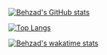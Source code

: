 [![Behzad's GitHub stats](https://github-readme-stats.vercel.app/api?username=behzadsp&theme=gotham&show_icons=true&count_private=true)](https://github.com/anuraghazra/github-readme-stats)


[![Top Langs](https://github-readme-stats.vercel.app/api/top-langs/?username=behzadsp&layout=donut&include_all_commits=true)](https://github.com/anuraghazra/github-readme-stats)

[![Behzad's wakatime stats](https://github-readme-stats.vercel.app/api/wakatime?username=behzadsp)](https://github.com/anuraghazra/github-readme-stats)
